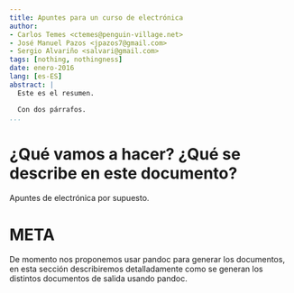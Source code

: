 ```yaml
---
title: Apuntes para un curso de electrónica
author:
- Carlos Temes <ctemes@penguin-village.net>
- José Manuel Pazos <jpazos7@gmail.com>
- Sergio Alvariño <salvari@gmail.com>
tags: [nothing, nothingness]
date: enero-2016
lang: [es-ES]
abstract: |
  Este es el resumen.

  Con dos párrafos.
...
```



# ¿Qué vamos a hacer? ¿Qué se describe en este documento?

Apuntes de electrónica por supuesto.

# META

De momento nos proponemos usar pandoc para generar los documentos, en
esta sección describiremos detalladamente como se generan los
distintos documentos de salida usando pandoc.
